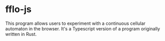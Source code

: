 # fflo-js

This program allows users to experiment with a continuous cellular automaton in the browser. It's a Typescript version of a program originally written in Rust. 
